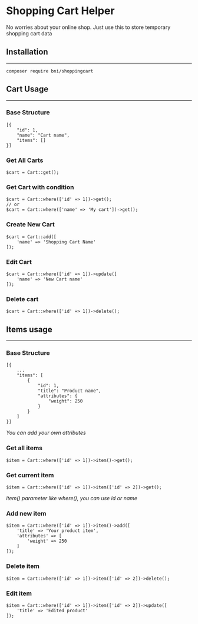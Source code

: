 # Shopping Cart Helper
No worries about your online shop. Just use this to store temporary shopping cart data

## Installation
---
```
composer require bni/shoppingcart
```

## Cart Usage
---
### Base Structure
```
[{
    "id": 1,
    "name": "Cart name",
    "items": []
}]
```
### Get All Carts
```
$cart = Cart::get();
```
### Get Cart with condition
```
$cart = Cart::where(['id' => 1])->get();
// or
$cart = Cart::where(['name' => 'My cart'])->get();
```
### Create New Cart
```
$cart = Cart::add([
    'name' => 'Shopping Cart Name'
]);
```
### Edit Cart
```
$cart = Cart::where(['id' => 1])->update([
    'name' => 'New Cart name'
]);
```

### Delete cart
```
$cart = Cart::where(['id' => 1])->delete();
```


## Items usage
---
### Base Structure
```
[{
    ...
    "items": [
        {
            "id": 1,
            "title": "Product name",
            "attributes": {
                "weight": 250
            }
        }
    ]
}]
```
*You can add your own attributes*

### Get all items
```
$item = Cart::where(['id' => 1])->item()->get();
```

### Get current item
```
$item = Cart::where(['id' => 1])->item(['id' => 2])->get();
```
*item() parameter like where(), you can use id or name*

### Add new item
```
$item = Cart::where(['id' => 1])->item()->add([
    'title' => 'Your product item',
    'attributes' => [
        'weight' => 250
    ]
]);
```

### Delete item
```
$item = Cart::where(['id' => 1])->item(['id' => 2])->delete();
```

### Edit item
```
$item = Cart::where(['id' => 1])->item(['id' => 2])->update([
    'title' => 'Edited product'
]);
```